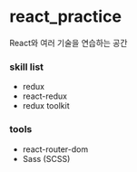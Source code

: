 # react_practice

React와 여러 기술을 연습하는 공간

### skill list

- redux
- react-redux
- redux toolkit

### tools

- react-router-dom
- Sass (SCSS)
